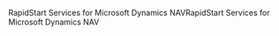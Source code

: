<span data-ttu-id="e7644-101">RapidStart Services for Microsoft Dynamics NAV</span><span class="sxs-lookup"><span data-stu-id="e7644-101">RapidStart Services for Microsoft Dynamics NAV</span></span>